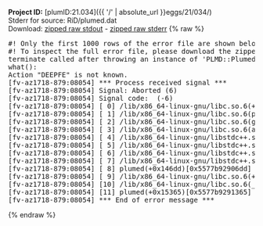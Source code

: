 **Project ID:** [plumID:21.034]({{ '/' | absolute_url }}eggs/21/034/)  
Stderr for source:  RiD/plumed.dat   
Download: [zipped raw stdout](plumed.dat.plumed.stdout.txt.zip) - [zipped raw stderr](plumed.dat.plumed.stderr.txt.zip) 
{% raw %}
<pre>
#! Only the first 1000 rows of the error file are shown below
#! To inspect the full error file, please download the zipped raw stderr file above
terminate called after throwing an instance of 'PLMD::Plumed::Exception'
what():
Action "DEEPFE" is not known.
[fv-az1718-879:08054] *** Process received signal ***
[fv-az1718-879:08054] Signal: Aborted (6)
[fv-az1718-879:08054] Signal code:  (-6)
[fv-az1718-879:08054] [ 0] /lib/x86_64-linux-gnu/libc.so.6(+0x45330)[0x7f9263c45330]
[fv-az1718-879:08054] [ 1] /lib/x86_64-linux-gnu/libc.so.6(pthread_kill+0x11c)[0x7f9263c9eb2c]
[fv-az1718-879:08054] [ 2] /lib/x86_64-linux-gnu/libc.so.6(gsignal+0x1e)[0x7f9263c4527e]
[fv-az1718-879:08054] [ 3] /lib/x86_64-linux-gnu/libc.so.6(abort+0xdf)[0x7f9263c288ff]
[fv-az1718-879:08054] [ 4] /lib/x86_64-linux-gnu/libstdc++.so.6(+0xa5ff5)[0x7f92640a5ff5]
[fv-az1718-879:08054] [ 5] /lib/x86_64-linux-gnu/libstdc++.so.6(+0xbb0da)[0x7f92640bb0da]
[fv-az1718-879:08054] [ 6] /lib/x86_64-linux-gnu/libstdc++.so.6(_ZSt10unexpectedv+0x0)[0x7f92640a5a55]
[fv-az1718-879:08054] [ 7] /lib/x86_64-linux-gnu/libstdc++.so.6(+0xa5a6f)[0x7f92640a5a6f]
[fv-az1718-879:08054] [ 8] plumed(+0x146dd)[0x5577b92906dd]
[fv-az1718-879:08054] [ 9] /lib/x86_64-linux-gnu/libc.so.6(+0x2a1ca)[0x7f9263c2a1ca]
[fv-az1718-879:08054] [10] /lib/x86_64-linux-gnu/libc.so.6(__libc_start_main+0x8b)[0x7f9263c2a28b]
[fv-az1718-879:08054] [11] plumed(+0x15365)[0x5577b9291365]
[fv-az1718-879:08054] *** End of error message ***
</pre>
{% endraw %}
